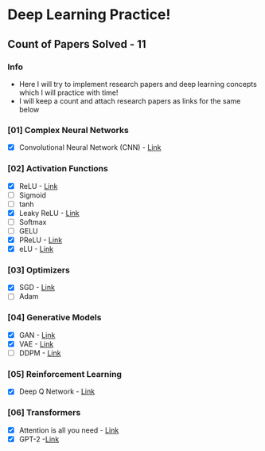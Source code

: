 # Deep Learning Practice!

## Count of Papers Solved - 11

### Info
- Here I will try to implement research papers and deep learning concepts which I will practice with time!
- I will keep a count and attach research papers as links for the same below

### [01] Complex Neural Networks
- [x] Convolutional Neural Network (CNN) - [Link](http://yann.lecun.com/exdb/publis/pdf/lecun-89e.pdf)

### [02] Activation Functions
- [x] ReLU - [Link](https://www.researchgate.net/publication/215616967_Deep_Sparse_Rectifier_Neural_Networks)
- [ ] Sigmoid
- [ ] tanh
- [x] Leaky ReLU - [Link](https://www.researchgate.net/publication/215616967_Deep_Sparse_Rectifier_Neural_Networks)
- [ ] Softmax
- [ ] GELU
- [x] PReLU - [Link](https://www.researchgate.net/publication/215616967_Deep_Sparse_Rectifier_Neural_Networks)
- [x] eLU - [Link](https://www.researchgate.net/publication/215616967_Deep_Sparse_Rectifier_Neural_Networks)

### [03] Optimizers
- [x] SGD - [Link](https://paperswithcode.com/paper/beating-sgd-learning-svms-in-sublinear-time)
- [ ] Adam

### [04] Generative Models
- [x] GAN - [Link](https://arxiv.org/pdf/1406.2661)
- [x] VAE - [Link](https://arxiv.org/pdf/1312.6114)
- [ ] DDPM - [Link](https://arxiv.org/pdf/2006.11239)

### [05] Reinforcement Learning
- [x] Deep Q Network - [Link](https://arxiv.org/pdf/1312.5602v1)

### [06] Transformers 
- [x] Attention is all you need - [Link](https://proceedings.neurips.cc/paper_files/paper/2017/file/3f5ee243547dee91fbd053c1c4a845aa-Paper.pdf)
- [x] GPT-2 -[Link](https://cdn.openai.com/better-language-models/language_models_are_unsupervised_multitask_learners.pdf)

